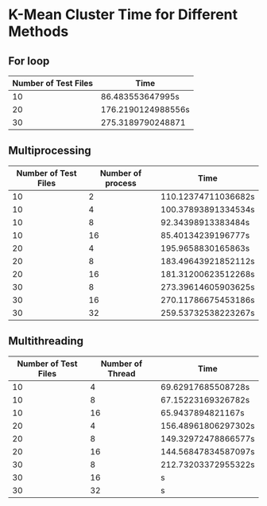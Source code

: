 # K-Mean Cluster Time for Different Methods

## For loop

|Number of Test Files|Time|
|-|-|
|10|86.483553647995s|
|20|176.2190124988556s|
|30|275.3189790248871|

## Multiprocessing

|Number of Test Files|Number of process|Time|
|-|-|-|
|10|2|110.12374711036682s|
|10|4|100.37893891334534s|
|10|8|92.34398913383484s|
|10|16|85.40134239196777s|
|20|4|195.9658830165863s|
|20|8|183.49643921852112s|
|20|16|181.31200623512268s|
|30|8|273.39614605903625s|
|30|16|270.11786675453186s|
|30|32|259.53732538223267s|

## Multithreading
|Number of Test Files|Number of Thread|Time|
|-|-|-|
|10|4|69.62917685508728s|
|10|8|67.15223169326782s|
|10|16|65.9437894821167s|
|20|4|156.48961806297302s|
|20|8|149.32972478866577s|
|20|16|144.56847834587097s|
|30|8|212.73203372955322s|
|30|16|s|
|30|32|s|


